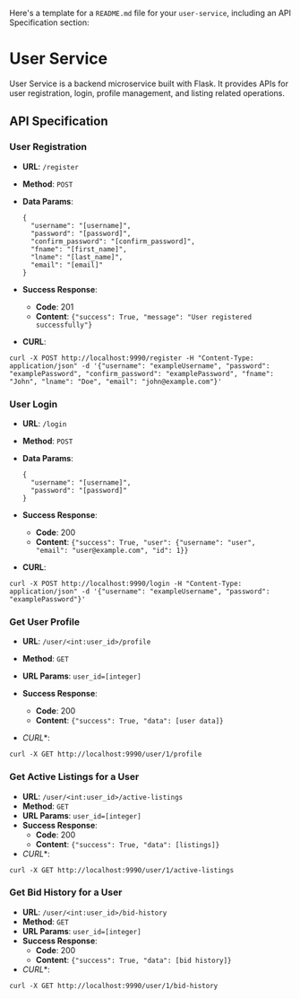 Here's a template for a `README.md` file for your `user-service`, including an API Specification section:

# User Service

User Service is a backend microservice built with Flask. It provides APIs for user registration, login, profile management, and listing related operations.

## API Specification

### User Registration

- **URL**: `/register`
- **Method**: `POST`
- **Data Params**:
  ```
  {
    "username": "[username]",
    "password": "[password]",
    "confirm_password": "[confirm_password]",
    "fname": "[first_name]",
    "lname": "[last_name]",
    "email": "[email]"
  }
  ```
- **Success Response**:
  - **Code**: 201
  - **Content**: `{"success": True, "message": "User registered successfully"}`

- **CURL**:

```shell
curl -X POST http://localhost:9990/register -H "Content-Type: application/json" -d '{"username": "exampleUsername", "password": "examplePassword", "confirm_password": "examplePassword", "fname": "John", "lname": "Doe", "email": "john@example.com"}'
```

    


### User Login

- **URL**: `/login`
- **Method**: `POST`
- **Data Params**:
  ```
  {
    "username": "[username]",
    "password": "[password]"
  }
  ```
- **Success Response**:
  - **Code**: 200
  - **Content**: `{"success": True, "user": {"username": "user", "email": "user@example.com", "id": 1}}`

- **CURL**:

```shell
curl -X POST http://localhost:9990/login -H "Content-Type: application/json" -d '{"username": "exampleUsername", "password": "examplePassword"}'
```

### Get User Profile

- **URL**: `/user/<int:user_id>/profile`
- **Method**: `GET`
- **URL Params**: `user_id=[integer]`
- **Success Response**:
  - **Code**: 200
  - **Content**: `{"success": True, "data": [user data]}`
 
- *CURL**:

```shell
curl -X GET http://localhost:9990/user/1/profile
```


### Get Active Listings for a User

- **URL**: `/user/<int:user_id>/active-listings`
- **Method**: `GET`
- **URL Params**: `user_id=[integer]`
- **Success Response**:
  - **Code**: 200
  - **Content**: `{"success": True, "data": [listings]}`
- *CURL**:
```shell
curl -X GET http://localhost:9990/user/1/active-listings
```


### Get Bid History for a User

- **URL**: `/user/<int:user_id>/bid-history`
- **Method**: `GET`
- **URL Params**: `user_id=[integer]`
- **Success Response**:
  - **Code**: 200
  - **Content**: `{"success": True, "data": [bid history]}`
- *CURL**:
```shell
curl -X GET http://localhost:9990/user/1/bid-history
```

